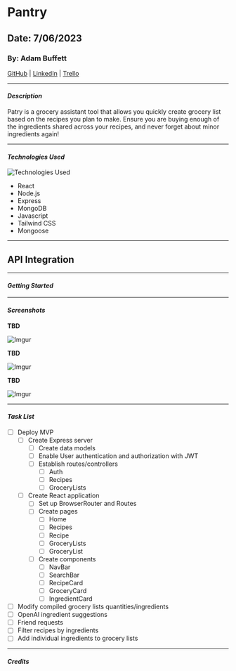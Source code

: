 # Pantry

## Date: 7/06/2023

### By: Adam Buffett

[GitHub](https://github.com/Fizreal) | [LinkedIn](https://www.linkedin.com/in/adam-buffett/) | [Trello](https://trello.com/b/vOLUolQq/pantry)

---

#### **_Description_**

Patry is a grocery assistant tool that allows you quickly create grocery list based on the recipes you plan to make. Ensure you are buying enough of the ingredients shared across your recipes, and never forget about minor ingredients again!

---

#### **_Technologies Used_**

![Technologies Used](https://skillicons.dev/icons?i=react,nodejs,express,mongodb,js,tailwind)

- React
- Node.js
- Express
- MongoDB
- Javascript
- Tailwind CSS
- Mongoose

---

## API Integration

---

#### **_Getting Started_**

---

#### **_Screenshots_**

**TBD**

![Imgur]()

**TBD**

![Imgur]()

**TBD**

![Imgur]()

---

#### **_Task List_**

- [ ] Deploy MVP
  - [ ] Create Express server
    - [ ] Create data models
    - [ ] Enable User authentication and authorization with JWT
    - [ ] Establish routes/controllers
      - [ ] Auth
      - [ ] Recipes
      - [ ] GroceryLists
  - [ ] Create React application
    - [ ] Set up BrowserRouter and Routes
    - [ ] Create pages
      - [ ] Home
      - [ ] Recipes
      - [ ] Recipe
      - [ ] GroceryLists
      - [ ] GroceryList
    - [ ] Create components
      - [ ] NavBar
      - [ ] SearchBar
      - [ ] RecipeCard
      - [ ] GroceryCard
      - [ ] IngredientCard
- [ ] Modify compiled grocery lists quantities/ingredients
- [ ] OpenAI ingredient suggestions
- [ ] Friend requests
- [ ] Filter recipes by ingredients
- [ ] Add individual ingredients to grocery lists

---

#### **_Credits_**
